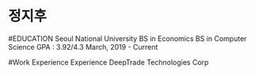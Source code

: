 # 정지후


#EDUCATION
  Seoul National University
  BS in Economics
  BS in Computer Science 
  GPA : 3.92/4.3
  March, 2019 - Current

#Work Experience
  Experience
  DeepTrade Technologies Corp


